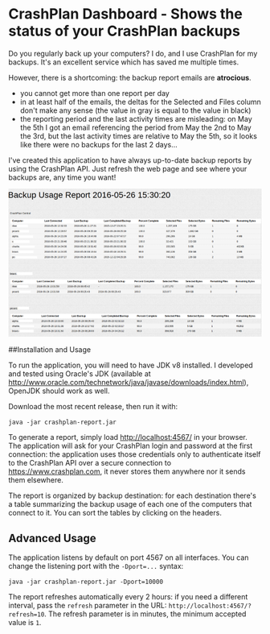 # CrashPlan Dashboard - Shows the status of your CrashPlan backups

Do you regularly back up your computers? I do, and I use CrashPlan for my backups. It's an excellent service which has saved me multiple times.

However, there is a shortcoming: the backup report emails are **atrocious**.

* you cannot get more than one report per day
* in at least half of the emails, the deltas for the Selected and Files column don't make any sense (the value in gray is equal to the value in black)
* the reporting period and the last activity times are misleading: on May the 5th I got an email referencing the period from May the 2nd to May the 3rd, but the last activity times are relative to May the 5th, so it looks like there were no backups for the last 2 days...

I've created this application to have always up-to-date backup reports by using the CrashPlan API. Just refresh the web page and see where your backups are, any time you want!

![Actual Backup Usage Report generated by the application](crashplan-backup-usage-small.png)

##Installation and Usage

To run the application, you will need to have JDK v8 installed. I developed and tested using Oracle's JDK (available at http://www.oracle.com/technetwork/java/javase/downloads/index.html), OpenJDK should work as well.

Download the most recent release, then run it with:

```
java -jar crashplan-report.jar
```

To generate a report, simply load [http://localhost:4567/](http://localhost:4567/) in your browser. The application will ask for your CrashPlan login and password at the first connection: the application uses those credentials only to authenticate itself to the CrashPlan API over a secure connection to https://www.crashplan.com, it never stores them anywhere nor it sends them elsewhere.

The report is organized by backup destination: for each destination there's a table summarizing the backup usage of each one of the computers that connect to it. You can sort the tables by clicking on the headers.

## Advanced Usage

The application listens by default on port 4567 on all interfaces. You can change the listening port with the `-Dport=...` syntax:

```
java -jar crashplan-report.jar -Dport=10000
```

The report refreshes automatically every 2 hours: if you need a different interval, pass the `refresh` parameter in the URL: `http://localhost:4567/?refresh=10`. The refresh parameter is in minutes, the minimum accepted value is `1`.
